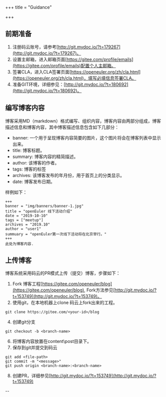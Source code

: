 +++
title = "Guidance"

+++
## 前期准备

1. 注册码云账号，请参考[http://git.mydoc.io/?t=179267](http://git.mydoc.io/?t=179267)。
2. 设置主邮箱，进入邮箱页面[https://gitee.com/profile/emails](https://gitee.com/profile/emails)配置个人主邮箱。
3. 签署CLA，进入CLA签署页面[https://openeuler.org/zh/cla.html](https://openeuler.org/zh/cla.html)，填写必填信息签署CLA。
4. 准备GIT环境，详细参见：[http://git.mydoc.io/?t=180692](http://git.mydoc.io/?t=180692)。

## 编写博客内容

博客采用MD（markdown）格式编写、组织内容，博客内容由两部分组成，博客描述信息和博客内容，其中博客描述信息包含如下几部分：
-   banner: 一个用于呈现博客内容简要的图片，这个图片将会在博客列表中显示出来。
-   title: 博客标题。
-   summary: 博客内容的精简描述。
-   author: 该博客的作者。
-   tags: 博客的标签
-   archives: 该博客发布的年月份，用于首页上的分类显示。
-   date: 博客发布日期。

样例如下：

```
+++
banner = "img/banners/banner-1.jpg"
title = "openEuler 线下活动介绍"
date = "2019-10-10"
tags = ["meetup"]
archives = "2019.10"
author = "user1"
summuary = "openEuler第一次线下活动将在北京举行。"
+++
此处为博客内容.
```

## 上传博客

博客系统采用码云的PR模式上传（提交）博客，步骤如下：
1. Fork 博客工程[https://gitee.com/openeuler/blog](https://gitee.com/openeuler/blog), Fork方法参见[http://git.mydoc.io/?t=153749](http://git.mydoc.io/?t=153749)。
2. 使用git，在本地机器上clone 码云上fork出来的工程。

```
git clone https://gitee.com/<your-id>/blog
```

4. 创建git分支

```
git checkout -b <branch-name>
```

6. 将博客内容放置在content\post目录下。
7. 保存到git并提交到码云

```
git add <file-path>
git commit -m "<message>"
git push origin <branch-name>:<branch-name>
```

8. 创建PR，详细参见[http://git.mydoc.io/?t=153749](http://git.mydoc.io/?t=153749)

--